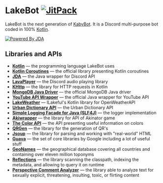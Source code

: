 # LakeBot [![JitPack](https://jitpack.io/v/ilakeful/LakeBot.svg)](https://jitpack.io/#ilakeful/LakeBot)
LakeBot is the next generation of [KabyBot](https://github.com/KabyBot/KabyBot). It is a Discord multi-purpose bot coded in 100% [Kotlin](https://kotlinlang.org/).

[![Powered By JDA](http://i.imgur.com/4Fhq6yQ.png)](https://github.com/DV8FromTheWorld/JDA)
## Libraries and APIs
* **[Kotlin](https://github.com/JetBrains/kotlin)** — the programming language LakeBot uses
* **[Kotlin Coroutines](https://github.com/Kotlin/kotlinx.coroutines)** — the official library presenting Kotlin coroutines
* **[JDA](https://github.com/DV8FromTheWorld/JDA)** — the Java wrapper for Discord API
* **[LavaPlayer](https://github.com/sedmelluq/lavaplayer)** — the Discord audio playing library
* **[KHttp](https://github.com/jkcclemens/khttp)** — the library for HTTP requests in Kotlin
* **[MongoDB Java Driver](https://mongodb.github.io/mongo-java-driver/)** — the official MongoDB Java driver
* **[YouTube API Wrapper](https://developers.google.com/api-client-library/java/apis/youtube/v3)** — the official Java wrapper for YouTube API
* **[LakeWeather](https://github.com/ISkylakeS/lakeweather)** — ILakeful's Kotlin library for OpenWeatherAPI
* **[Urban Dictionary API](https://www.urbandictionary.com/)** — the Urban Dictionary API
* **[Simple Logging Facade for Java (SLF4J)](https://www.slf4j.org/)** — the logger implementation
* **[Akiwrapper](https://github.com/markozajc/Akiwrapper)** — the library for API of Akinator game
* **[The Color API](http://www.thecolorapi.com/)** — the API presenting useful information on colors
* **[QRGen](https://github.com/kenglxn/QRGen)** — the library for the generation of QR's
* **[Jsoup](https://jsoup.org/)** — the library for parsing and working with "real-world" HTML
* **[Guava](https://github.com/google/guava)** — the set of core libraries by Google including a lot of useful stuff
* **[GeoNames](http://www.geonames.org/)** — the geographical database covering all countries and containing over eleven million toponyms
* **[Reflections](https://github.com/ronmamo/reflections)** — the library scanning the classpath, indexing the metadata, and allowing to query it on runtime
* **[Perspective Comment Analyzer](https://www.perspectiveapi.com/#/start)** — the library able to analyze text for sexually explicit, threatening, insulting, toxic, or flirting content